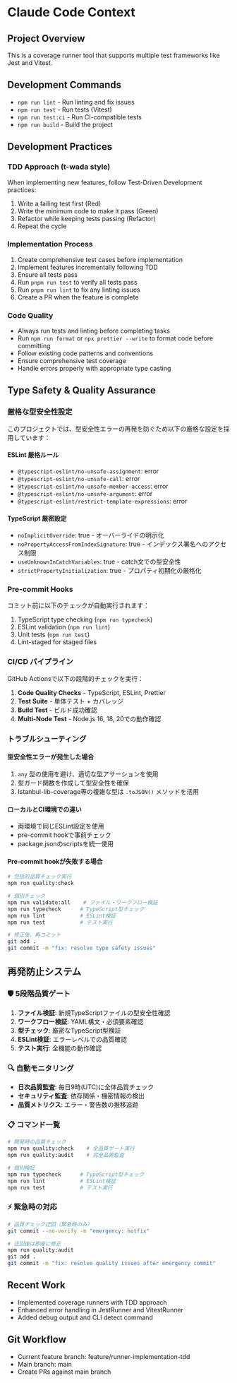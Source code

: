 # Claude Code Context

## Project Overview

This is a coverage runner tool that supports multiple test frameworks like Jest and Vitest.

## Development Commands

- `npm run lint` - Run linting and fix issues  
- `npm run test` - Run tests (Vitest)
- `npm run test:ci` - Run CI-compatible tests
- `npm run build` - Build the project

## Development Practices

### TDD Approach (t-wada style)

When implementing new features, follow Test-Driven Development practices:

1. Write a failing test first (Red)
2. Write the minimum code to make it pass (Green)
3. Refactor while keeping tests passing (Refactor)
4. Repeat the cycle

### Implementation Process

1. Create comprehensive test cases before implementation
2. Implement features incrementally following TDD
3. Ensure all tests pass
4. Run `pnpm run test` to verify all tests pass
5. Run `pnpm run lint` to fix any linting issues
6. Create a PR when the feature is complete

### Code Quality

- Always run tests and linting before completing tasks
- Run `npm run format` or `npx prettier --write` to format code before committing
- Follow existing code patterns and conventions
- Ensure comprehensive test coverage
- Handle errors properly with appropriate type casting

## Type Safety & Quality Assurance

### 厳格な型安全性設定

このプロジェクトでは、型安全性エラーの再発を防ぐため以下の厳格な設定を採用しています：

#### ESLint 厳格ルール
- `@typescript-eslint/no-unsafe-assignment`: error
- `@typescript-eslint/no-unsafe-call`: error  
- `@typescript-eslint/no-unsafe-member-access`: error
- `@typescript-eslint/no-unsafe-argument`: error
- `@typescript-eslint/restrict-template-expressions`: error

#### TypeScript 厳密設定
- `noImplicitOverride`: true - オーバーライドの明示化
- `noPropertyAccessFromIndexSignature`: true - インデックス署名へのアクセス制限
- `useUnknownInCatchVariables`: true - catch文での型安全性
- `strictPropertyInitialization`: true - プロパティ初期化の厳格化

### Pre-commit Hooks

コミット前に以下のチェックが自動実行されます：
1. TypeScript type checking (`npm run typecheck`)
2. ESLint validation (`npm run lint`)  
3. Unit tests (`npm run test`)
4. Lint-staged for staged files

### CI/CD パイプライン

GitHub Actionsで以下の段階的チェックを実行：
1. **Code Quality Checks** - TypeScript, ESLint, Prettier
2. **Test Suite** - 単体テスト + カバレッジ
3. **Build Test** - ビルド成功確認
4. **Multi-Node Test** - Node.js 16, 18, 20での動作確認

### トラブルシューティング

#### 型安全性エラーが発生した場合
1. `any` 型の使用を避け、適切な型アサーションを使用
2. 型ガード関数を作成して型安全性を確保
3. Istanbul-lib-coverage等の複雑な型は `.toJSON()` メソッドを活用

#### ローカルとCI環境での違い
- 両環境で同じESLint設定を使用
- pre-commit hookで事前チェック
- package.jsonのscriptsを統一使用

#### Pre-commit hookが失敗する場合
```bash
# 包括的品質チェック実行
npm run quality:check

# 個別チェック
npm run validate:all    # ファイル・ワークフロー検証
npm run typecheck      # TypeScript型チェック
npm run lint           # ESLint検証
npm run test           # テスト実行

# 修正後、再コミット
git add .
git commit -m "fix: resolve type safety issues"
```

## 再発防止システム

### 🛡️ 5段階品質ゲート

1. **ファイル検証**: 新規TypeScriptファイルの型安全性確認
2. **ワークフロー検証**: YAML構文・必須要素確認  
3. **型チェック**: 厳密なTypeScript型検証
4. **ESLint検証**: エラーレベルでの品質確認
5. **テスト実行**: 全機能の動作確認

### 🔍 自動モニタリング

- **日次品質監査**: 毎日9時(UTC)に全体品質チェック
- **セキュリティ監査**: 依存関係・機密情報の検出
- **品質メトリクス**: エラー・警告数の推移追跡

### 📋 コマンド一覧

```bash
# 開発時の品質チェック
npm run quality:check    # 全品質ゲート実行
npm run quality:audit    # 完全品質監査

# 個別検証
npm run typecheck      # TypeScript型チェック
npm run lint           # ESLint検証
npm run test           # テスト実行
```

### ⚡ 緊急時の対応

```bash
# 品質チェック迂回（緊急時のみ）
git commit --no-verify -m "emergency: hotfix"

# 迂回後は即座に修正
npm run quality:audit
git add .
git commit -m "fix: resolve quality issues after emergency commit"
```

## Recent Work

- Implemented coverage runners with TDD approach
- Enhanced error handling in JestRunner and VitestRunner
- Added debug output and CLI detect command

## Git Workflow

- Current feature branch: feature/runner-implementation-tdd
- Main branch: main
- Create PRs against main branch